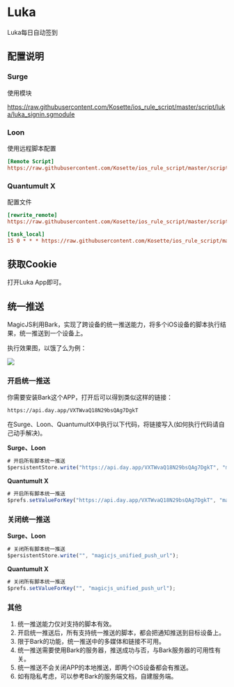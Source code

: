 # Luka

Luka每日自动签到

## 配置说明

### Surge

使用模块

https://raw.githubusercontent.com/Kosette/ios_rule_script/master/script/luka/luka_signin.sgmodule

### Loon

使用远程脚本配置

```ini
[Remote Script]
https://raw.githubusercontent.com/Kosette/ios_rule_script/master/script/luka/luka_signin.lnscript, tag=Luka_每日签到, enabled=true
```

### Quantumult X

配置文件

```ini
[rewrite_remote]
https://raw.githubusercontent.com/Kosette/ios_rule_script/master/script/luka/luka_signin.qxrewrite, tag=Luka_获取Cookie, enabled=true

[task_local]
15 0 * * * https://raw.githubusercontent.com/Kosette/ios_rule_script/master/script/luka/luka_signin.js, tag=Luka_每日签到, enabled=true
```

## 获取Cookie

打开Luka App即可。

## 统一推送

MagicJS利用Bark，实现了跨设备的统一推送能力，将多个iOS设备的脚本执行结果，统一推送到一个设备上。

执行效果图，以饿了么为例：

![](https://raw.githubusercontent.com/Kosette/ios_rule_script/master/script/eleme/images/bark.jpg)

### 开启统一推送

你需要安装Bark这个APP，打开后可以得到类似这样的链接：

```http
https://api.day.app/VXTWvaQ18N29bsQAg7DgkT
```

在Surge、Loon、QuantumultX中执行以下代码，将链接写入(如何执行代码请自己动手解决)。

**Surge、Loon**

```javascript
# 开启所有脚本统一推送
$persistentStore.write("https://api.day.app/VXTWvaQ18N29bsQAg7DgkT", "magicjs_unified_push_url");
```

**Quantumult X**

```javascript
# 开启所有脚本统一推送
$prefs.setValueForKey("https://api.day.app/VXTWvaQ18N29bsQAg7DgkT", "magicjs_unified_push_url");
```

### 关闭统一推送

**Surge、Loon**

```javascript
# 关闭所有脚本统一推送
$persistentStore.write("", "magicjs_unified_push_url");
```

**Quantumult X**

```javascript
# 关闭所有脚本统一推送
$prefs.setValueForKey("", "magicjs_unified_push_url");
```

### 其他

1. 统一推送能力仅对支持的脚本有效。
2. 开启统一推送后，所有支持统一推送的脚本，都会把通知推送到目标设备上。
3. 限于Bark的功能，统一推送中的多媒体和链接不可用。
4. 统一推送需要使用Bark的服务器，推送成功与否，与Bark服务器的可用性有关。
5. 统一推送不会关闭APP的本地推送，即两个iOS设备都会有推送。
6. 如有隐私考虑，可以参考Bark的服务端文档，自建服务端。
